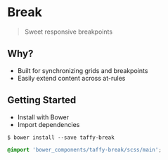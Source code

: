 Break
===

> Sweet responsive breakpoints

## Why?
+ Built for synchronizing grids and breakpoints
+ Easily extend content across at-rules

## Getting Started
+ Install with Bower
+ Import dependencies

```
$ bower install --save taffy-break
```

```scss
@import 'bower_components/taffy-break/scss/main';
```
